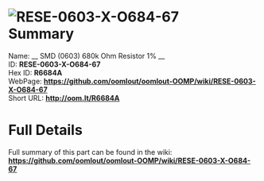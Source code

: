 
![RESE-0603-X-O684-67](https://github.com/oomlout/oomlout-OOMP/blob/master/parts/RESE-0603-X-O684-67/RESE-0603-X-O684-67_420.jpg)   
Summary
=================
  
Name: __ SMD (0603) 680k Ohm Resistor 1% __    
ID: __RESE-0603-X-O684-67__   
Hex ID: __R6684A__   
WebPage: __https://github.com/oomlout/oomlout-OOMP/wiki/RESE-0603-X-O684-67__   
Short URL: __http://oom.lt/R6684A__   

Full Details
==========================
Full summary of this part can be found in the wiki:   
__https://github.com/oomlout/oomlout-OOMP/wiki/RESE-0603-X-O684-67__    

